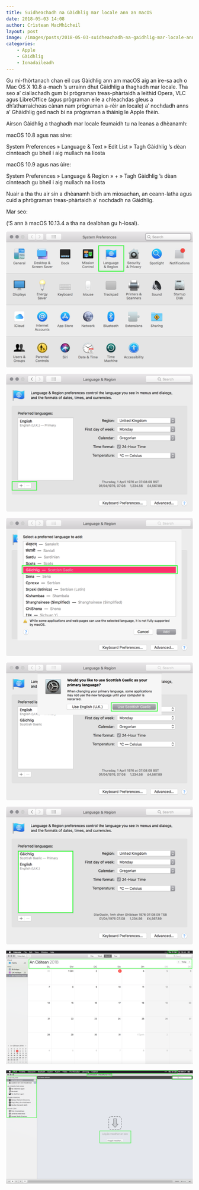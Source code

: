 ```yaml
---
title: Suidheachadh na Gàidhlig mar locale ann an macOS
date: 2018-05-03 14:08
author: Crìstean MacMhìcheil
layout: post
image: /images/posts/2018-05-03-suidheachadh-na-gaidhlig-mar-locale-ann-an-macos.jpg
categories:
    - Apple
    - Gàidhlig
    - Ionadaileadh
---
```


Gu mì-fhòrtanach chan eil cus Gàidhlig ann am macOS aig an ìre-sa ach o Mac OS X 10.8 a-mach ’s urrainn dhut Gàidhlig a thaghadh mar locale. Tha seo a’ ciallachadh gum bi prògraman treas-phàrtaidh a leithid Opera, VLC agus LibreOffice (agus prògraman eile a chleachdas gleus a dh’atharraicheas cànan nam prògraman a-rèir an locale) a’ nochdadh anns a’ Ghàidhlig ged nach bi na prògraman a thàinig le Apple fhèin.

Airson Gàidhlig a thaghadh mar locale feumaidh tu na leanas a dhèanamh:

macOS 10.8 agus nas sìne:

System Preferences » Language &amp; Text » Edit List » Tagh Gàidhlig ’s dèan cinnteach gu bheil i aig mullach na liosta

macOS 10.9 agus nas ùire:

System Preferences » Language &amp; Region » + » Tagh Gàidhlig ’s dèan cinnteach gu bheil i aig mullach na liosta

Nuair a tha thu air sin a dhèanamh bidh am mìosachan, an ceann-latha agus cuid a phrògraman treas-phàrtaidh a’ nochdadh na Gàidhlig.

Mar seo:

(‘S ann à macOS 10.13.4 a tha na dealbhan gu h-ìosal).

![Suidheachadh na Gàidhlig ann am macOS: Ceum 1](/images/posts/2018-05-03-suidheachadh-na-gaidhlig-mar-locale-ann-an-macos-img-01.png)

![Suidheachadh na Gàidhlig ann am macOS: Ceum 2](/images/posts/2018-05-03-suidheachadh-na-gaidhlig-mar-locale-ann-an-macos-img-02.png)

![Suidheachadh na Gàidhlig ann am macOS: Ceum 3](/images/posts/2018-05-03-suidheachadh-na-gaidhlig-mar-locale-ann-an-macos-img-03.png)

![Suidheachadh na Gàidhlig ann am macOS: Ceum 4](/images/posts/2018-05-03-suidheachadh-na-gaidhlig-mar-locale-ann-an-macos-img-04.png)

![Suidheachadh na Gàidhlig ann am macOS: Ceum 5](/images/posts/2018-05-03-suidheachadh-na-gaidhlig-mar-locale-ann-an-macos-img-05.png)

![Calendar macOS anns a' Ghàidhlig](/images/posts/2018-05-03-suidheachadh-na-gaidhlig-mar-locale-ann-an-macos-img-06.png)

![Cluicheadair VLC anns a' Ghàidhlig](/images/posts/2018-05-03-suidheachadh-na-gaidhlig-mar-locale-ann-an-macos-img-07.png)
